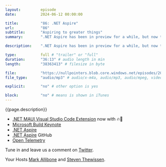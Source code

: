 ```yaml
---
layout:         episode
date: 			2024-06-12 00:00:00

title: 			"86: .NET Aspire"
url:        	"86"
subtitle: 		"Aspiring to greater things"
summary: 		".NET Aspire has been in preview for a while, but now that it is GA it is time to have a closer look - and talk. We discuss why you should care, what are some of the key components and it's extensibility."

description: 	".NET Aspire has been in preview for a while, but now that it is GA it is time to have a closer look - and talk. We discuss why you should care, what are some of the key components and it's extensibility."

type:			full # "trailer" or "full"
duration: 		"36:13" # audio length in min
length: 		"38363413" # filesize in byte

file: 			"https://nullpointers.blob.core.windows.net/episodes/20240612_Aspire.mp3"
file_type: 		"audio/mp3" # audio/x-m4a, audio/mp3, audio/mpeg, video/quicktime, video/mp4, video/x-m4v, application/pdf, and document/x-epub

explicit: 		"no" # other option is yes

block: 			"no" # means is shown in iTunes
---
```


{{page.description}}

* [.NET MAUI Visual Studio Code Extension](https://marketplace.visualstudio.com/items?itemName=ms-dotnettools.dotnet-maui) now with 🔥🔁
* [Microsoft Build Keynote](https://youtu.be/8OviTSFqucI?si=M82h-GrAMg3AHJDg)
* [.NET Aspire](https://learn.microsoft.com/en-us/dotnet/aspire/get-started/aspire-overview?wt.mc_id=DT-MVP-5002881)
* [.NET Aspire](https://github.com/dotnet/aspire) GitHub
* [Open Telemetry](https://learn.microsoft.com/en-us/dotnet/core/diagnostics/observability-with-otel)

Tune in and leave us a comment on [Twitter](https://twitter.com/nullpointersio).

Your Hosts [Mark Allibone](https://twitter.com/mallibone) and [Steven Thewissen](https://twitter.com/devnl).
